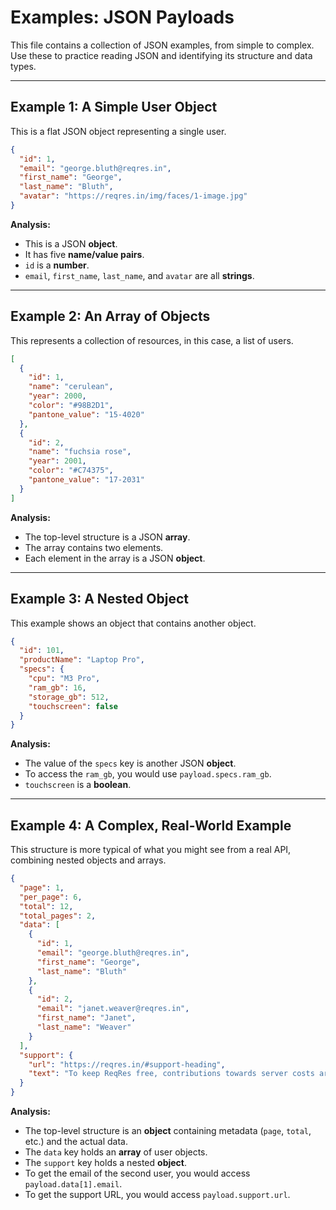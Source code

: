 # Examples: JSON Payloads

This file contains a collection of JSON examples, from simple to complex. Use these to practice reading JSON and identifying its structure and data types.

---

## Example 1: A Simple User Object

This is a flat JSON object representing a single user.

```json
{
  "id": 1,
  "email": "george.bluth@reqres.in",
  "first_name": "George",
  "last_name": "Bluth",
  "avatar": "https://reqres.in/img/faces/1-image.jpg"
}
```

**Analysis:**
-   This is a JSON **object**.
-   It has five **name/value pairs**.
-   `id` is a **number**.
-   `email`, `first_name`, `last_name`, and `avatar` are all **strings**.

---

## Example 2: An Array of Objects

This represents a collection of resources, in this case, a list of users.

```json
[
  {
    "id": 1,
    "name": "cerulean",
    "year": 2000,
    "color": "#98B2D1",
    "pantone_value": "15-4020"
  },
  {
    "id": 2,
    "name": "fuchsia rose",
    "year": 2001,
    "color": "#C74375",
    "pantone_value": "17-2031"
  }
]
```

**Analysis:**
-   The top-level structure is a JSON **array**.
-   The array contains two elements.
-   Each element in the array is a JSON **object**.

---

## Example 3: A Nested Object

This example shows an object that contains another object.

```json
{
  "id": 101,
  "productName": "Laptop Pro",
  "specs": {
    "cpu": "M3 Pro",
    "ram_gb": 16,
    "storage_gb": 512,
    "touchscreen": false
  }
}
```

**Analysis:**
-   The value of the `specs` key is another JSON **object**.
-   To access the `ram_gb`, you would use `payload.specs.ram_gb`.
-   `touchscreen` is a **boolean**.

---

## Example 4: A Complex, Real-World Example

This structure is more typical of what you might see from a real API, combining nested objects and arrays.

```json
{
  "page": 1,
  "per_page": 6,
  "total": 12,
  "total_pages": 2,
  "data": [
    {
      "id": 1,
      "email": "george.bluth@reqres.in",
      "first_name": "George",
      "last_name": "Bluth"
    },
    {
      "id": 2,
      "email": "janet.weaver@reqres.in",
      "first_name": "Janet",
      "last_name": "Weaver"
    }
  ],
  "support": {
    "url": "https://reqres.in/#support-heading",
    "text": "To keep ReqRes free, contributions towards server costs are appreciated!"
  }
}
```

**Analysis:**
-   The top-level structure is an **object** containing metadata (`page`, `total`, etc.) and the actual data.
-   The `data` key holds an **array** of user objects.
-   The `support` key holds a nested **object**.
-   To get the email of the second user, you would access `payload.data[1].email`.
-   To get the support URL, you would access `payload.support.url`.